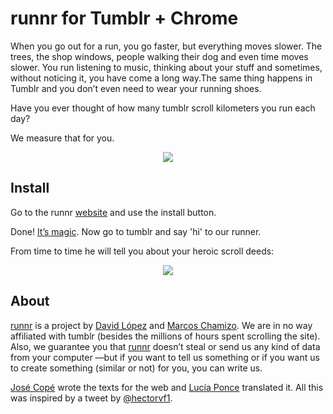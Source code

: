 runnr for Tumblr + Chrome
=========================

When you go out for a run, you go faster, but everything moves slower. The trees, the shop windows, people walking their dog and even time moves slower. You run listening to music, thinking about your stuff and sometimes, without noticing it, you have come a long way.The same thing happens in Tumblr and you don’t even need to wear your running shoes.

Have you ever thought of how many tumblr scroll kilometers you run each day?

We measure that for you.

<p align="center">
<a href="#"><img src="http://davidlpz.github.io/runnr/img/img_01.png"/></a>
</p>

Install
-------

Go to the runnr [website](http://davidlpz.github.io/runnr/) and use the install button.

Done! [It’s magic](http://davidlpz.github.io/runnr/img/its-magic-shia-labeouf.gif). Now go to tumblr and say 'hi' to our runner.

From time to time he will tell you about your heroic scroll deeds:

<p align="center">
<a href="#"><img src="http://davidlpz.github.io/runnr/img/achievements.png"/></a>
</p>

About
-------

[runnr](http://davidlpz.github.io/runnr/) is a project by [David López](http://www.davidlopezgomez.es/) and [Marcos Chamizo](http://www.marcoschamizo.com/). We are in no way affiliated with tumblr (besides the millions of hours spent scrolling the site). Also, we guarantee you that [runnr](http://davidlpz.github.io/runnr/) doesn’t steal or send us any kind of data from your computer —but if you want to tell us something or if you want us to create something (similar or not) for you, you can write us.

[José Copé](http://cargocollective.com/josecope) wrote the texts for the web and [Lucía Ponce](https://es.linkedin.com/pub/luc%C3%ADa-ponce-de-los-reyes/1b/b18/a77) translated it. All this was inspired by a tweet by [@hectorvf1](https://twitter.com/hectorvf1).
